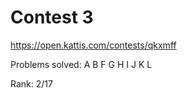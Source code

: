# Contest 3

https://open.kattis.com/contests/qkxmff

Problems solved: A B F G H I J K L

Rank: 2/17